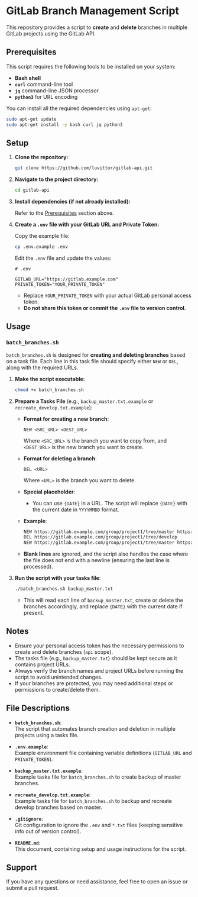 # GitLab Branch Management Script

This repository provides a script to **create** and **delete** branches in multiple GitLab projects using the GitLab API.

## Prerequisites

This script requires the following tools to be installed on your system:

- **Bash shell**
- **`curl`** command-line tool
- **`jq`** command-line JSON processor
- **`python3`** for URL encoding

You can install all the required dependencies using `apt-get`:

```sh
sudo apt-get update
sudo apt-get install -y bash curl jq python3
```

## Setup

1. **Clone the repository:**

   ```sh
   git clone https://github.com/luvittor/gitlab-api.git
   ```

2. **Navigate to the project directory:**

   ```sh
   cd gitlab-api
   ```

3. **Install dependencies (if not already installed):**

   Refer to the [Prerequisites](#prerequisites) section above.

4. **Create a `.env` file with your GitLab URL and Private Token:**

   Copy the example file:

   ```sh
   cp .env.example .env
   ```

   Edit the `.env` file and update the values:

   ```env
   # .env

   GITLAB_URL="https://gitlab.example.com"
   PRIVATE_TOKEN="YOUR_PRIVATE_TOKEN"
   ```

   - Replace `YOUR_PRIVATE_TOKEN` with your actual GitLab personal access token.
   - **Do not share this token or commit the `.env` file to version control.**

## Usage

### `batch_branches.sh`

`batch_branches.sh` is designed for **creating and deleting branches** based on a task file. Each line in this task file should specify either `NEW` or `DEL`, along with the required URLs.

1. **Make the script executable:**

   ```sh
   chmod +x batch_branches.sh
   ```

2. **Prepare a Tasks File** (e.g., `backup_master.txt.example` or `recreate_develop.txt.example`):  
   - **Format for creating a new branch**:
     ```
     NEW <SRC_URL> <DEST_URL>
     ```
     Where `<SRC_URL>` is the branch you want to copy from, and `<DEST_URL>` is the new branch you want to create.

   - **Format for deleting a branch**:
     ```
     DEL <URL>
     ```
     Where `<URL>` is the branch you want to delete.

   - **Special placeholder**:  
     - You can use `{DATE}` in a URL. The script will replace `{DATE}` with the current date in `YYYYMMDD` format.

   - **Example**:  
     ```txt
     NEW https://gitlab.example.com/group/project1/tree/master https://gitlab.example.com/group/project1/tree/master_bkp_{DATE}
     DEL https://gitlab.example.com/group/project1/tree/develop
     NEW https://gitlab.example.com/group/project1/tree/master https://gitlab.example.com/group/project1/tree/develop
     ```
   - **Blank lines** are ignored, and the script also handles the case where the file does not end with a newline (ensuring the last line is processed).

3. **Run the script with your tasks file**:

   ```sh
   ./batch_branches.sh backup_master.txt
   ```

   - This will read each line of `backup_master.txt`, create or delete the branches accordingly, and replace `{DATE}` with the current date if present.

## Notes

- Ensure your personal access token has the necessary permissions to create and delete branches (`api` scope).
- The tasks file (e.g., `backup_master.txt`) should be kept secure as it contains project URLs.
- Always verify the branch names and project URLs before running the script to avoid unintended changes.
- If your branches are protected, you may need additional steps or permissions to create/delete them.

## File Descriptions

- **`batch_branches.sh`**:  
  The script that automates branch creation and deletion in multiple projects using a tasks file.

- **`.env.example`**:  
  Example environment file containing variable definitions (`GITLAB_URL` and `PRIVATE_TOKEN`).

- **`backup_master.txt.example`**:  
  Example tasks file for `batch_branches.sh` to create backup of master branches.

- **`recreate_develop.txt.example`**:  
  Example tasks file for `batch_branches.sh` to backup and recreate develop branches based on master.

- **`.gitignore`**:  
  Git configuration to ignore the `.env` and `*.txt` files (keeping sensitive info out of version control).

- **`README.md`**:  
  This document, containing setup and usage instructions for the script.

## Support

If you have any questions or need assistance, feel free to open an issue or submit a pull request.